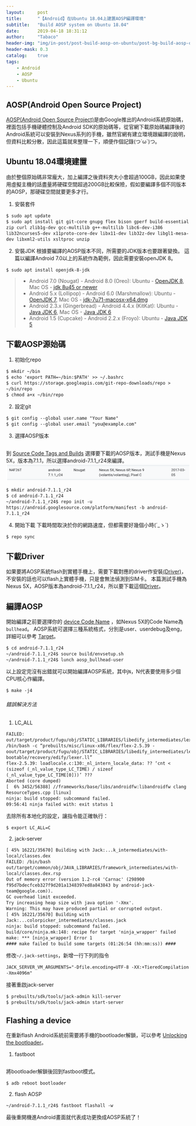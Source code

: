 ```yaml
---
layout:     post
title:      "【Android】在Ubuntu 18.04上建置AOSP編譯環境"
subtitle:   "Build AOSP system on Ubuntu 18.04"
date:       2019-04-18 18:31:12
author:     "Tabaco"
header-img: "img/in-post/post-build-aosp-on-ubuntu/post-bg-build-aosp-on-ubuntu.png"
header-mask: 0.3
catalog:    true
tags:
    - Android
    - AOSP
    - Ubuntu
---
```


## AOSP(Android Open Source Project)
[AOSP(Android Open Source Project)][AOSP]是由Google推出的Android系統原始碼，裡面包括手機硬體控制及Android SDK的原始碼等，從官網下載原始碼編譯後的Android系統可以安裝到Nexus系列的手機，雖然官網有建立環境跟編譯的說明，但資料比較分散，因此這篇就來整理一下，順便作個記錄(つ´ω`)つ。

## Ubuntu 18.04環境建置
由於整個原始碼非常龐大，加上編譯之後資料夾大小會超過100GB，因此如果使用虛擬主機的話盡量將硬碟空間超過200GB比較保險，假如要編譯多個不同版本的AOSP，那硬碟空間就要更多才行。
1. 安裝套件
```note
$ sudo apt update
$ sudo apt install git git-core gnupg flex bison gperf build-essential zip curl zlib1g-dev gcc-multilib g++-multilib libc6-dev-i386 lib32ncurses5-dev x11proto-core-dev libx11-dev lib32z-dev libgl1-mesa-dev libxml2-utils xsltproc unzip
```

2. 安裝JDK
根據要編譯的AOSP版本不同，所需要的JDK版本也要跟著變換。
這篇以編譯Android 7.0以上的系統作為範例，因此需要安裝openJDK 8。
```note
$ sudo apt install openjdk-8-jdk
```
> * Android 7.0 (Nougat) - Android 8.0 (Oreo): Ubuntu - [OpenJDK 8][openJDK], Mac OS - [jdk 8u45 or newer][jdk-8u45]
> * Android 5.x (Lollipop) - Android 6.0 (Marshmallow): Ubuntu - [OpenJDK 7][openJDK], Mac OS - [jdk-7u71-macosx-x64.dmg][jdk-7u71]
> * Android 2.3.x (Gingerbread) - Android 4.4.x (KitKat): Ubuntu - [Java JDK 6][JDK6], Mac OS - [Java JDK 6][MacJDK6]
> * Android 1.5 (Cupcake) - Android 2.2.x (Froyo): Ubuntu - [Java JDK 5][JDK6]

## 下載AOSP源始碼
1. 初始化repo
```note
$ mkdir ~/bin
$ echo 'export PATH=~/bin:$PATH' >> ~/.bashrc
$ curl https://storage.googleapis.com/git-repo-downloads/repo > ~/bin/repo
$ chmod a+x ~/bin/repo
```
2. 設定git
```note
$ git config --global user.name "Your Name"
$ git config --global user.email "you@example.com"
```
3. 選擇AOSP版本
```
```
到 [Source Code Tags and Builds][SourceTag] 選擇要下載的AOSP版本，測試手機是Nexus 5X，版本為7.1.1，所以選擇android-7.1.1_r24來編譯。
![](/img/in-post/post-build-aosp-on-ubuntu/android_tag.png)
```note
$ mkdir android-7.1.1_r24
$ cd android-7.1.1_r24
~/android-7.1.1_r24$ repo init -u https://android.googlesource.com/platform/manifest -b android-7.1.1_r24
```
4. 開始下載
下載時間取決於你的網路速度，但都需要好幾個小時(´_ゝ`)
```note
$ repo sync
```

## 下載Driver
如果要將AOSP系統flash到實體手機上，需要下載對應的driver作安裝[(Driver)][driver]，不安裝的話也可以flash上實體手機，只是會無法偵測到SIM卡。
本篇測試手機為Nexus 5X，AOSP版本為android-7.1.1_r24，所以要下載這個[Driver][N4F26T]。

## 編譯AOSP
開始編譯之前要選擇你的 [device Code Name][deviceCodeName] ，如Nexus 5X的Code Name為```bullhead```。
AOSP系統可選擇三種系統格式，分別是user、userdebug及eng，詳細可以參考 [Target][Target]。
```note
$ cd android-7.1.1_r24
~/android-7.1.1_r24$ source build/envsetup.sh
~/android-7.1.1_r24$ lunch aosp_bullhead-user
```
以上設定完沒有出錯就可以開始編譯AOSP系統，其中j```N```，N代表要使用多少個CPU核心作編譯。
```note
$ make -j4
```

###### 錯誤解決方法
1. LC_ALL
```note
FAILED: out/target/product/fugu/obj/STATIC_LIBRARIES/libedify_intermediates/lexer.cpp
/bin/bash -c “prebuilts/misc/linux-x86/flex/flex-2.5.39 -oout/target/product/fugu/obj/STATIC_LIBRARIES/libedify_intermediates/lexer.cpp bootable/recovery/edify/lexer.ll”
flex-2.5.39: loadlocale.c:130:_nl_intern_locale_data: ?? ‘cnt < (sizeof (_nl_value_type_LC_TIME) / sizeof (_nl_value_type_LC_TIME[0]))’ ???
Aborted (core dumped)
[  6% 3452/56388] //frameworks/base/libs/androidfw:libandroidfw clang ResourceTypes.cpp [linux]
ninja: build stopped: subcommand failed.
09:56:41 ninja failed with: exit status 1
```
去除所有本地化的設定，讓指令能正確執行：
```note
$ export LC_ALL=C
```
2. jack-server
```note
[ 45% 16221/35670] Building with Jack:...k_intermediates/with-local/classes.dex
FAILED: /bin/bash out/target/common/obj/JAVA_LIBRARIES/framework_intermediates/with-local/classes.dex.rsp
Out of memory error (version 1.2-rc4 'Carnac' (298900 f95d7bdecfceb327f9d201a1348397ed8a843843 by android-jack-team@google.com)).
GC overhead limit exceeded.
Try increasing heap size with java option '-Xmx'.
Warning: This may have produced partial or corrupted output.
[ 45% 16221/35670] Building with Jack:...colorpicker_intermediates/classes.jack
ninja: build stopped: subcommand failed.
build/core/ninja.mk:148: recipe for target 'ninja_wrapper' failed
make: *** [ninja_wrapper] Error 1
#### make failed to build some targets (01:26:54 (hh:mm:ss)) ####
```
修改```~/.jack-settings```，新增一行下列的指令
```note
JACK_SERVER_VM_ARGUMENTS="-Dfile.encoding=UTF-8 -XX:+TieredCompilation -Xmx4096m"
```
接著重啟jack-server
```note
$ prebuilts/sdk/tools/jack-admin kill-server
$ prebuilts/sdk/tools/jack-admin start-server
```

## Flashing a device
在重新flash Android系統前需要將手機的bootloader解鎖，可以參考 [Unlocking the bootloader][Unlocking the bootloader]。
1. fastboot
```
```
將bootloader解鎖後回到fastboot模式。
```note
$ adb reboot bootloader
```
2. flash AOSP
```note
~/android-7.1.1_r24$ fastboot flashall -w
```
最後重開機進Android畫面就代表成功更換成AOSP系統了！

[AOSP]: https://source.android.com/
[openJDK]: http://openjdk.java.net/install/
[jdk-8u45]: http://www.oracle.com/technetwork/java/javase/downloads/java-archive-javase8-2177648.html#jdk-8u45-oth-JPR
[jdk-7u71]: https://www.oracle.com/technetwork/java/javase/downloads/java-archive-downloads-javase7-521261.html#jdk-7u71-oth-JPR
[JDK6]: https://www.oracle.com/technetwork/java/javase/archive-139210.html
[MacJDK6]: http://support.apple.com/kb/dl1572
[SourceTag]: https://source.android.com/setup/start/build-numbers.html#source-code-tags-and-builds
[deviceCodeName]: https://source.android.com/setup/build/running#selecting-device-build
[Target]: https://source.android.com/setup/build/building.html#choose-a-target
[Unlocking the bootloader]: https://source.android.com/setup/build/running#unlocking-the-bootloader
[driver]: https://developers.google.com/android/drivers
[N4F26T]: https://developers.google.com/android/drivers#bullheadn4f26t